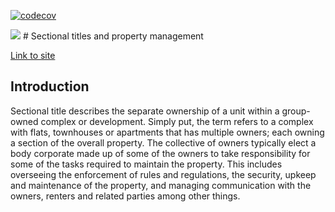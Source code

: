 [![codecov](https://codecov.io/gh/Heisenburg-z/Sectional-titles-property-management/branch/main/graph/badge.svg?token=NCM4PXH1F3)](https://codecov.io/gh/Heisenburg-z/Sectional-titles-property-management)

<img src="https://codecov.io/gh/Heisenburg-z/Sectional-titles-property-management/graphs/sunburst.svg?token=NCM4PXH1F3">
# Sectional titles and property management

[Link to site](https://witty-plant-0efd7e103.5.azurestaticapps.net/)

## Introduction

Sectional title describes the separate ownership of a unit within a group-owned complex or
development. Simply put, the term refers to a complex with flats, townhouses or apartments
that has multiple owners; each owning a section of the overall property. The collective of owners
typically elect a body corporate made up of some of the owners to take responsibility for some
of the tasks required to maintain the property. This includes overseeing the enforcement of rules
and regulations, the security, upkeep and maintenance of the property, and managing
communication with the owners, renters and related parties among other things.
